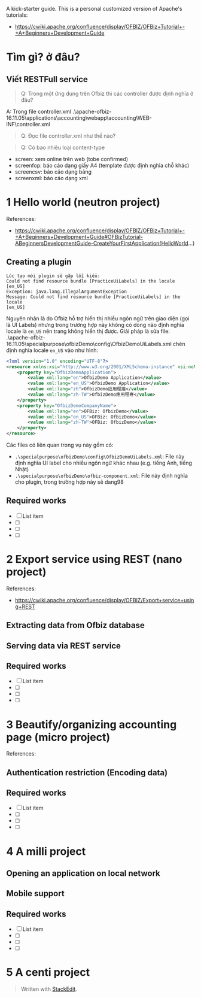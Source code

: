 A kick-starter guide.
This is a personal customized version of Apache's tutorials:
- https://cwiki.apache.org/confluence/display/OFBIZ/OFBiz+Tutorial+-+A+Beginners+Development+Guide

# Tìm gì? ở đâu?

## Viết RESTFull service

> Q: Trong một ứng dụng trên Ofbiz thì các controller được định nghĩa ở đâu?

A: Trong file controller.xml 
.\apache-ofbiz-16.11.05\applications\accounting\webapp\accounting\WEB-INF\controller.xml

> Q: Đọc file controller.xml như thế nào?

<!-- Request Mappings -->
<!-- end of request mappings -->
<!-- View Mappings -->
<!-- Lookup mappings -->
<!-- Assignment Mappings -->
<!-- end of view mappings -->
 
> Q: Có bao nhiêu loại content-type

- screen: xem online trên web (tobe confirmed)
- screenfop: báo cáo dạng giấy A4 (template được định nghĩa chỗ khác)
- screencsv: báo cáo dạng bảng
- screenxml: báo cáo dạng xml

# 1 Hello world (neutron project)

References:
 -  https://cwiki.apache.org/confluence/display/OFBIZ/OFBiz+Tutorial+-+A+Beginners+Development+Guide#OFBizTutorial-ABeginnersDevelopmentGuide-CreateYourFirstApplication(HelloWorld...)

## Creating a plugin

```
Lúc tạo mới plugin sẽ gặp lỗi kiểu:
Could not find resource bundle [PracticeUiLabels] in the locale [en_US]  
Exception: java.lang.IllegalArgumentException  
Message: Could not find resource bundle [PracticeUiLabels] in the locale  
[en_US]
```
Nguyên nhân là do Ofbiz hỗ trợ hiển thị nhiều ngôn ngữ trên giao diện (gọi là UI Labels) nhưng trong trường hợp này không có dòng nào định nghĩa locale là `en_US` nên trang không hiển thị được.
Giải pháp là sửa file: .\apache-ofbiz-16.11.05\specialpurpose\ofbizDemo\config\OfbizDemoUiLabels.xml
chèn định nghĩa locale `en_US` vào như hình:
```xml
<?xml version="1.0" encoding="UTF-8"?>
<resource xmlns:xsi="http://www.w3.org/2001/XMLSchema-instance" xsi:noNamespaceSchemaLocation="http://ofbiz.apache.org/dtds/ofbiz-properties.xsd">
    <property key="OfbizDemoApplication">
        <value xml:lang="en">OfbizDemo Application</value>
        <value xml:lang="en_US">OfbizDemo Application</value>
        <value xml:lang="zh">OfbizDemo应用程庿</value>
        <value xml:lang="zh-TW">OfbizDemo應用程弿</value>
    </property>
    <property key="OfbizDemoCompanyName">
        <value xml:lang="en">OFBiz: OfbizDemo</value>
        <value xml:lang="en_US">OFBiz: OfbizDemo</value>
        <value xml:lang="zh-TW">OFBiz: OfbizDemo</value>
    </property>
</resource>
```
Các files có liên quan trong vụ này gồm có:
- `.\specialpurpose\ofbizDemo\config\OfbizDemoUiLabels.xml`: File này định nghĩa UI label cho nhiều ngôn ngữ khác nhau (e.g. tiếng Anh, tiếng Nhật)
- `.\specialpurpose\ofbizDemo\ofbiz-component.xml`: File này định nghĩa cho plugin, trong trường hợp này sẽ dang98


## Required works

 - [ ] List item
 - [ ]  
 - [ ]  
 - [ ] 

# 2 Export service using REST (nano project)

References:
 - https://cwiki.apache.org/confluence/display/OFBIZ/Export+service+using+REST

##  Extracting data from Ofbiz database

## Serving data via REST service
## Required works

 - [ ] List item
 - [ ]  
 - [ ]  
 - [ ] 

# 3 Beautify/organizing accounting page (micro project)

References:

## Authentication restriction (Encoding data)
## Required works

 - [ ] List item
 - [ ]  
 - [ ]  
 - [ ] 


# 4 A milli project

## Opening an application on local network

## Mobile support

## Required works

 - [ ] List item
 - [ ]  
 - [ ]  
 - [ ] 

# 5 A centi project 


> Written with [StackEdit](https://stackedit.io/).
<!--stackedit_data:
eyJoaXN0b3J5IjpbMTE1ODk3ODgyNSw4MDk0NjAxOTMsLTIwMD
U0MDM0NDBdfQ==
-->